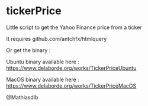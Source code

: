 # tickerPrice
Little script to get the Yahoo Finance price from a ticker

It requires github.com/antchfx/htmlquery

Or get the binary :

Ubuntu binary available here : https://www.delaborde.org/works/TickerPriceUbuntu

MacOS binary available here : https://www.delaborde.org/works/TickerPriceMacOS

@Mathiasdlb
